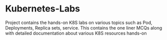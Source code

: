 # Kubernetes-Labs
Project contains the hands-on K8S labs on various topics such as Pod, Deployments, Replica sets, service. This contains the one liner MCQs along with detailed documentation about various K8S resources hands-on
